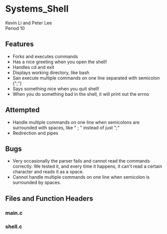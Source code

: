 # Systems_Shell
Kevin Li and Peter Lee
<br>
Period 10

<h2> Features </h2>
<ul>
<li> Forks and executes commands </li>
<li> Has a nice greeting when you open the shell! </li>
<li> Handles cd and exit </li>
<li> Displays working directory, like bash </li>
<li> San execute multiple commands on one line separated with semicolon (";") </li>
<li> Says something nice when you quit shell! </li>
<li> When you do something bad in the shell, it will print out the errno </li>
</ul>

<h2> Attempted </h2>
<ul>
<li> Handle multiple commands on one line when semicolons are surrounded with spaces, like " ; " instead of just ";" </li>
<li> Redirection and pipes </li>
</ul>

<h2> Bugs </h2>
<ul>
<li> Very occasionally the parser fails and cannot read the commands correctly. We tested it, and every time it happens, it can't read a certain character and reads it as a space. </li>
<li> Cannot handle multiple commands on one line when semicolon is surrounded by spaces. </li>
</ul>

<h2> Files and Function Headers </h2>
<h3> main.c </h3>
<h3> shell.c </h3>
